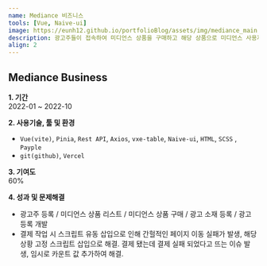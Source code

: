 ```yaml
---
name: Mediance 비즈니스
tools: [Vue, Naive-ui]
image: https://eunh12.github.io/portfolioBlog/assets/img/mediance_main.png
description: 광고주들이 접속하여 미디언스 상품을 구매하고 해당 상품으로 미디언스 사용자에 노출되는 체험상품을 직접 등록, 캠페인을 진행하고 그 소재를 기반으로 인스타그램, 페이스북 등 소셜 미디어에 광고를 등록하는 것 까지 서비스 하는 사이트.
align: 2
---
```


## Mediance Business

**1. 기간**   
2022-01 ~ 2022-10  
  
**2. 사용기술, 툴 및 환경**   
- `Vue(vite)`, `Pinia`, `Rest API`, `Axios`, `vxe-table`, `Naive-ui`, `HTML`, `SCSS` , `Payple` 
- `git(github)`, `Vercel`
  
**3. 기여도**   
60%

**4. 성과 및 문제해결**
- 광고주 등록 / 미디언스 상품 리스트 / 미디언스 상품 구매 / 광고 소재 등록 / 광고 등록 개발
- 결제 작업 시 스크립트 유동 삽입으로 인해 간헐적인 페이지 이동 실패가 발생, 해당 상황 고정 스크립트 삽입으로 해결. 결제 됐는데 결제 실패 되었다고 뜨는 이슈 발생, 임시로 카운트 값 추가하여 해결.